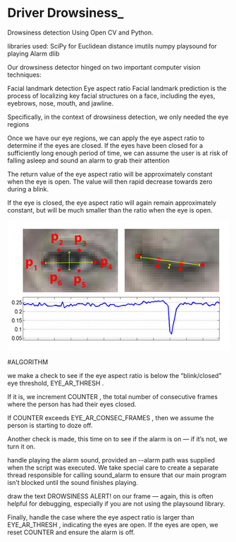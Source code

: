 # Driver Drowsiness_
Drowsiness detection Using Open CV and Python.

libraries used:
SciPy for Euclidean distance
imutils
numpy
playsound for playing Alarm
dlib

Our drowsiness detector hinged on two important computer vision techniques:

Facial landmark detection
Eye aspect ratio
Facial landmark prediction is the process of localizing key facial structures on a face, including the eyes, eyebrows, nose, mouth, and jawline.

Specifically, in the context of drowsiness detection, we only needed the eye regions 

Once we have our eye regions, we can apply the eye aspect ratio to determine if the eyes are closed. If the eyes have been closed for a sufficiently long enough period of time, we can assume the user is at risk of falling asleep and sound an alarm to grab their attention

The return value of the eye aspect ratio will be approximately constant when the eye is open. The value will then rapid decrease towards zero during a blink.


If the eye is closed, the eye aspect ratio will again remain approximately constant, but will be much smaller than the ratio when the eye is open.

<img src="https://github.com/parasjain929/DriverDrowsiness_MiniProject6sem/blob/master/eye.jpg"/>

#ALGORITHM

we make a check to see if the eye aspect ratio is below the “blink/closed” eye threshold, EYE_AR_THRESH .

If it is, we increment COUNTER , the total number of consecutive frames where the person has had their eyes closed.

If COUNTER exceeds EYE_AR_CONSEC_FRAMES  , then we assume the person is starting to doze off.

Another check is made, this time on to see if the alarm is on — if it’s not, we turn it on.

 handle playing the alarm sound, provided an --alarm  path was supplied when the script was executed. We take special care to create a separate thread responsible for calling sound_alarm  to ensure that our main program isn’t blocked until the sound finishes playing.

 draw the text DROWSINESS ALERT!  on our frame  — again, this is often helpful for debugging, especially if you are not using the playsound  library.

Finally,  handle the case where the eye aspect ratio is larger than EYE_AR_THRESH , indicating the eyes are open. If the eyes are open, we reset COUNTER  and ensure the alarm is off.

